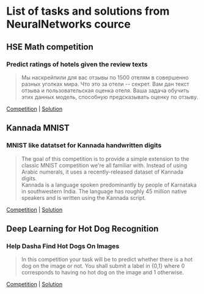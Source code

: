 # List of tasks and solutions from NeuralNetworks cource

## HSE Math competition
### Predict ratings of hotels given the review texts

> Мы наскрейпили для вас отзывы по 1500 отелям в совершенно разных уголках мира. Что это за отели -- секрет. Вам дан текст отзыва и пользовательская оценка отеля. Ваша задача обучить этих данных модель, способную предсказывать оценку по отзыву.

[Competition](https://www.kaggle.com/c/hsemath2020reviews/notebooks) | 
[Solution](https://www.kaggle.com/pashatyl/kernel7dd24eb520)


## Kannada MNIST 
### MNIST like datatset for Kannada handwritten digits

> The goal of this competition is to provide a simple extension to the classic MNIST competition we're all familiar with. Instead of using Arabic numerals, it uses a recently-released dataset of Kannada digits.  
Kannada is a language spoken predominantly by people of Karnataka in southwestern India. The language has roughly 45 million native speakers and is written using the Kannada script.

[Competition](https://www.kaggle.com/c/Kannada-MNIST) | 
[Solution](https://www.kaggle.com/pashatyl/kernel33818d4b44)

## Deep Learning for Hot Dog Recognition
### Help Dasha Find Hot Dogs On Images

> In this competition your task will be to predict whether there is a hot dog on the image or not. You shall submit a label in {0,1} where 0 corresponds to having no hot dog on the image and 1 otherwise.

[Competition](https://www.kaggle.com/c/hotdogornot) | 
[Solution](https://colab.research.google.com/drive/1AqFrxRvdMzk6VgeXNfnbkkkYAHv8Jbxr)
